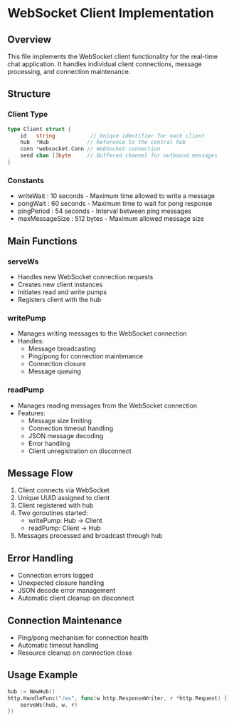 # WebSocket Client Implementation

## Overview

This file implements the WebSocket client functionality for the real-time chat application. It handles individual client connections, message processing, and connection maintenance.

## Structure

### Client Type

```go
type Client struct {
    id   string           // Unique identifier for each client
    hub  *Hub            // Reference to the central hub
    conn *websocket.Conn // WebSocket connection
    send chan []byte     // Buffered channel for outbound messages
}
```

### Constants

- writeWait : 10 seconds - Maximum time allowed to write a message
- pongWait : 60 seconds - Maximum time to wait for pong response
- pingPeriod : 54 seconds - Interval between ping messages
- maxMessageSize : 512 bytes - Maximum allowed message size

## Main Functions

### serveWs

- Handles new WebSocket connection requests
- Creates new client instances
- Initiates read and write pumps
- Registers client with the hub

### writePump

- Manages writing messages to the WebSocket connection
- Handles:
  - Message broadcasting
  - Ping/pong for connection maintenance
  - Connection closure
  - Message queuing

### readPump

- Manages reading messages from the WebSocket connection
- Features:
  - Message size limiting
  - Connection timeout handling
  - JSON message decoding
  - Error handling
  - Client unregistration on disconnect

## Message Flow

1. Client connects via WebSocket
2. Unique UUID assigned to client
3. Client registered with hub
4. Two goroutines started:
   - writePump: Hub → Client
   - readPump: Client → Hub
5. Messages processed and broadcast through hub

## Error Handling

- Connection errors logged
- Unexpected closure handling
- JSON decode error management
- Automatic client cleanup on disconnect

## Connection Maintenance

- Ping/pong mechanism for connection health
- Automatic timeout handling
- Resource cleanup on connection close

## Usage Example

```go
hub := NewHub()
http.HandleFunc("/ws", func(w http.ResponseWriter, r *http.Request) {
    serveWs(hub, w, r)
})
```
